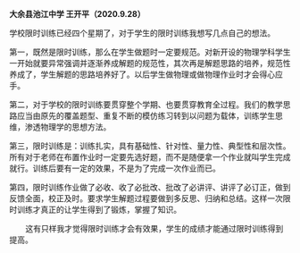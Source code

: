 ﻿---
layout: post
tags: [学习]
author: wkp
---

**大余县池江中学  王开平（2020.9.28）**

学校限时训练已经四个星期了，对于学生的限时训练我想写几点自己的想法。

第一，既然是限时训练，那么在学生做题时一定要规范。对新开设的物理学科学生一开始就要异常强调并逐渐养成解题的规范性，其次再是解题思路的培养，规范性养成了，学生解题的思路培养好了。以后学生做物理或做物理作业时才会得心应手。

第二，对于学校的限时训练要贯穿整个学期、也要贯穿教育全过程。我们的教学思路应当由原先的覆盖题型、重复不断的模仿练习转到以问题为载体，训练学生思维，渗透物理学的思想方法。

第三，限时训练是：训练扎实，具有基础性、针对性、量力性、典型性和层次性。所有对于老师在布置作业时一定要先选好题，而不是随便拿一个作业就叫学生完成就行。训练后要有一定的效果，不是为了完成一次作业而已。

第四，限时训练作业做了必收、收了必批改、批改了必讲评、讲评了必订正，做到反馈全面，校正及时。要求学生解题过程要做到多反思、归纳和总结。这样一次限时训练才真正的让学生得到了锻炼，掌握了知识。

`    `这有只样我才觉得限时训练才会有效果，学生的成绩才能通过限时训练得到提高。